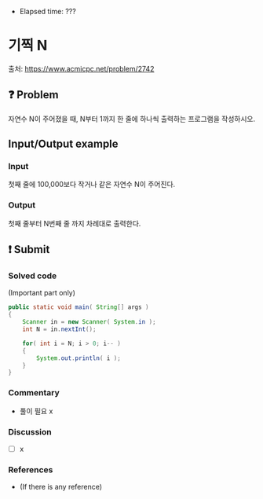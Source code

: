 - Elapsed time: ???

# 기찍 N
출처: https://www.acmicpc.net/problem/2742

## :question: Problem
자연수 N이 주어졌을 때, N부터 1까지 한 줄에 하나씩 출력하는 프로그램을 작성하시오.

## Input/Output example
### Input
첫째 줄에 100,000보다 작거나 같은 자연수 N이 주어진다.

### Output
첫째 줄부터 N번째 줄 까지 차례대로 출력한다.

## :exclamation: Submit
### Solved code
(Important part only)
``` java
public static void main( String[] args )
{
    Scanner in = new Scanner( System.in );
    int N = in.nextInt();

    for( int i = N; i > 0; i-- )
    {
        System.out.println( i );
    }
}
```

### Commentary
- 풀이 필요 x

### Discussion
- [ ] x

### References
- (If there is any reference)